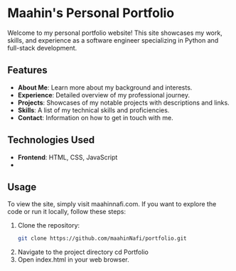 # Maahin's Personal Portfolio

Welcome to my personal portfolio website! This site showcases my work, skills, and experience as a software engineer specializing in Python and full-stack development.

## Features

- **About Me**: Learn more about my background and interests.
- **Experience**: Detailed overview of my professional journey.
- **Projects**: Showcases of my notable projects with descriptions and links.
- **Skills**: A list of my technical skills and proficiencies.
- **Contact**: Information on how to get in touch with me.

## Technologies Used

- **Frontend**: HTML, CSS, JavaScript
- 
## Usage

To view the site, simply visit maahinnafi.com. If you want to explore the code or run it locally, follow these steps:

1. Clone the repository:
   ```bash
   git clone https://github.com/maahinNafi/portfolio.git
2. Navigate to the project directory
   cd Portfolio
3. Open index.html in your web browser.
